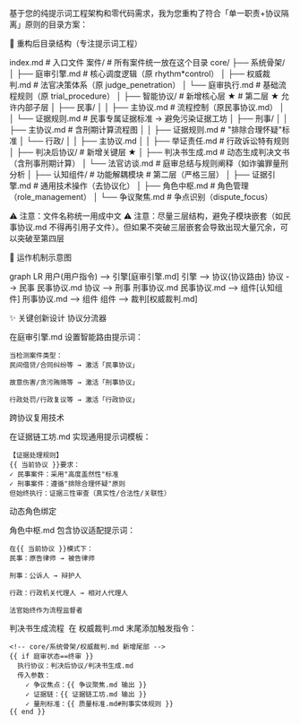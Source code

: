 基于您的纯提示词工程架构和零代码需求，我为您重构了符合「单一职责+协议隔离」原则的目录方案：

🌟 重构后目录结构（专注提示词工程）

index.md # 入口文件
案件/ # 所有案件统一放在这个目录
core/
├── 系统骨架/
│ ├── 庭审引擎.md # 核心调度逻辑（原 rhythm\*control）
│ ├── 权威裁判.md # 法官决策体系（原 judge_penetration）
│ └── 庭审执行.md # 基础流程规则（原 trial_procedure）
│
├── 智能协议/ # 新增核心层 ★ # 第二层 ★ 允许内部子层
│ ├── 民事/
│ │ ├── 主协议.md # 流程控制（原民事协议.md）
│ │ └── 证据规则.md # 民事专属证据标准 → 避免污染证据工坊
│ ├── 刑事/
│ │ ├── 主协议.md # 含刑期计算流程图
│ │ ├── 证据规则.md # "排除合理怀疑"标准
│ └── 行政/
│ │ ├── 主协议.md
│ │ ├── 举证责任.md # 行政诉讼特有规则
│
├── 判决后协议/ # 新增关键层 ★
│ ├── 判决书生成.md # 动态生成判决文书（含刑事刑期计算）
│ └── 法官访谈.md # 庭审总结与规则阐释（如诈骗罪量刑分析
│
├── 认知组件/ # 功能解耦模块 # 第二层（严格三层）
│ ├── 证据引擎.md # 通用技术操作（去协议化）
│ ├── 角色中枢.md # 角色管理（role_management）
│ └── 争议聚焦.md # 争点识别（dispute_focus）

⚠️ 注意：文件名称统一用成中文
⚠️ 注意：尽量三层结构，避免子模块嵌套（如民事协议.md 不得再引用子文件）。但如果不突破三层嵌套会导致出现大量冗余，可以突破至第四层

🔄 运作机制示意图

graph LR
用户(用户指令) --> 引擎[庭审引擎.md]
引擎 --> 协议{协议路由}
协议 --> 民事
民事协议.md
协议 --> 刑事
刑事协议.md
民事协议.md --> 组件[认知组件]
刑事协议.md --> 组件
组件 --> 裁判[权威裁判.md]

✨ 关键创新设计
协议分流器

在庭审引擎.md 设置智能路由提示词：

```
当检测案件类型：
民间借贷/合同纠纷等 → 激活「民事协议」

故意伤害/贪污贿赂等 → 激活「刑事协议」

行政处罚/行政复议等 → 激活「行政协议」
```

跨协议复用技术

在证据链工坊.md 实现通用提示词模板：

```
【证据处理规则】
{{ 当前协议 }}要求：
✓ 民事案件：采用"高度盖然性"标准
✓ 刑事案件：遵循"排除合理怀疑"原则
但始终执行：证据三性审查（真实性/合法性/关联性）
```

动态角色绑定

角色中枢.md 包含协议适配提示词：

```
在{{ 当前协议 }}模式下：
民事：原告律师 → 被告律师

刑事：公诉人 → 辩护人

行政：行政机关代理人 → 相对人代理人

法官始终作为流程监督者
```

判决书生成流程 ​​
在 权威裁判.md 末尾添加触发指令：

```
<!-- core/系统骨架/权威裁判.md 新增尾部 -->
{{ if 庭审状态==终审 }}
  执行协议：判决后协议/判决书生成.md
  传入参数：
    ✓ 争议焦点：{{ 争议聚焦.md 输出 }}
    ✓ 证据链：{{ 证据链工坊.md 输出 }}
    ✓ 量刑标准：{{ 质量标准.md#刑事实体规则 }}
{{ end }}
```

